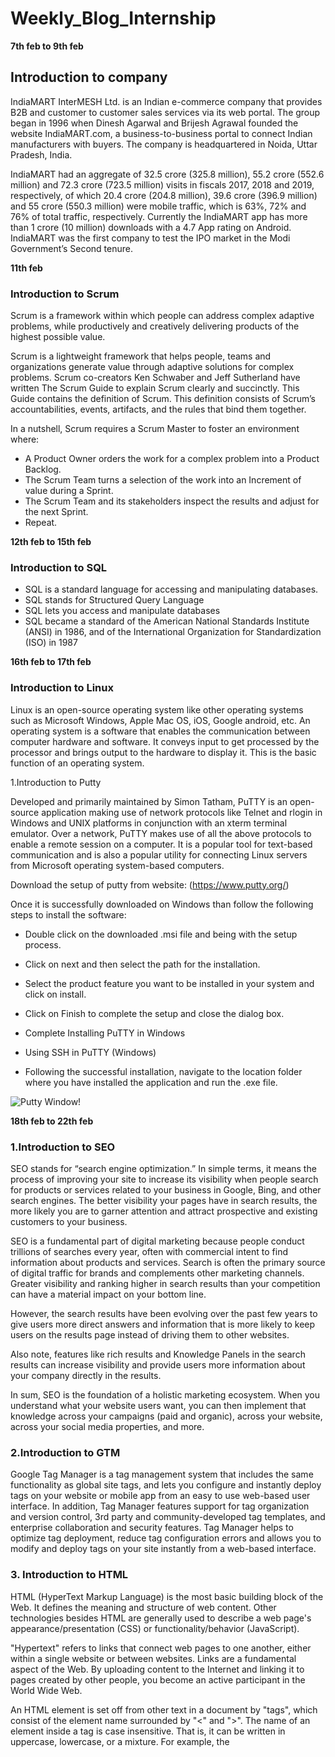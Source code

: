 # Weekly_Blog_Internship


**7th feb to 9th feb**

## Introduction to company

IndiaMART InterMESH Ltd. is an Indian e-commerce company that provides B2B
and customer to customer sales services via its web portal. The group began in 1996
when Dinesh Agarwal and Brijesh Agrawal founded the website IndiaMART.com, a
business-to-business portal to connect Indian manufacturers with buyers. The
company is headquartered in Noida, Uttar Pradesh, India.

IndiaMART had an aggregate of 32.5 crore (325.8 million), 55.2 crore (552.6 million)
and 72.3 crore (723.5 million) visits in fiscals 2017, 2018 and 2019, respectively, of
which 20.4 crore (204.8 million), 39.6 crore (396.9 million) and 55 crore (550.3
million) were mobile traffic, which is 63%, 72% and 76% of total traffic, respectively.
Currently the IndiaMART app has more than 1 crore (10 million) downloads with a
4.7 App rating on Android.
IndiaMART was the first company to test the IPO market in the Modi Government’s
Second tenure.

**11th feb**

### Introduction to Scrum

Scrum is a framework within which people can address complex adaptive problems, while productively and creatively delivering products of the highest possible value.

Scrum is a lightweight framework that helps people, teams and organizations generate value through adaptive solutions for complex problems. Scrum co-creators Ken Schwaber and Jeff Sutherland have written The Scrum Guide to explain Scrum clearly and succinctly.  This Guide contains the definition of Scrum. This definition consists of Scrum’s accountabilities, events, artifacts, and the rules that bind them together. 

In a nutshell, Scrum requires a Scrum Master to foster an environment where:
- A Product Owner orders the work for a complex problem into a Product Backlog.
- The Scrum Team turns a selection of the work into an Increment of value during a Sprint.
- The Scrum Team and its stakeholders inspect the results and adjust for the next Sprint.
- Repeat.

**12th feb to 15th feb**

### Introduction to SQL

- SQL is a standard language for accessing and manipulating databases.
- SQL stands for Structured Query Language
- SQL lets you access and manipulate databases
- SQL became a standard of the American National Standards Institute (ANSI) in 1986, and of the International Organization for Standardization (ISO) in 1987

**16th feb to 17th feb**

### Introduction to Linux

Linux is an open-source operating system like other operating systems such as Microsoft Windows, Apple Mac OS, iOS, Google android, etc. An operating system is a software that enables the communication between computer hardware and software. It conveys input to get processed by the processor and brings output to the hardware to display it. This is the basic function of an operating system.

 1.Introduction to Putty
 
Developed and primarily maintained by Simon Tatham, PuTTY is an open-source application making use of network protocols like Telnet and rlogin in Windows and UNIX platforms in conjunction with an xterm terminal emulator. Over a network, PuTTY makes use of all the above protocols to enable a remote session on a computer. It is a popular tool for text-based communication and is also a popular utility for connecting Linux servers from Microsoft operating system-based computers.

Download the setup of putty from website:
(https://www.putty.org/)

Once it is successfully downloaded on Windows than follow the following steps to install the software:

- Double click on the downloaded .msi file and being with the setup process.

- Click on next and then select the path for the installation.

- Select the product feature you want to be installed in your system and click on install.

- Click on Finish to complete the setup and close the dialog box.

- Complete Installing PuTTY in Windows

- Using SSH in PuTTY (Windows)

- Following the successful installation, navigate to the location folder where you have installed the application and run the .exe file.

![Putty Window!](https://www.puttygen.com/wp-content/uploads/2019/01/Putty-Configuration.png "Putty Window")
 
**18th feb to 22th feb**


### 1.Introduction to SEO

SEO stands for “search engine optimization.” In simple terms, it means the process of improving your site to increase its visibility when people search for products or services related to your business in Google, Bing, and other search engines. The better visibility your pages have in search results, the more likely you are to garner attention and attract prospective and existing customers to your business.

SEO is a fundamental part of digital marketing because people conduct trillions of searches every year, often with commercial intent to find information about products and services. Search is often the primary source of digital traffic for brands and complements other marketing channels. Greater visibility and ranking higher in search results than your competition can have a material impact on your bottom line.

However, the search results have been evolving over the past few years to give users more direct answers and information that is more likely to keep users on the results page instead of driving them to other websites.

Also note, features like rich results and Knowledge Panels in the search results can increase visibility and provide users more information about your company directly in the results.

In sum, SEO is the foundation of a holistic marketing ecosystem. When you understand what your website users want, you can then implement that knowledge across your campaigns (paid and organic), across your website, across your social media properties, and more.

### 2.Introduction to GTM

Google Tag Manager is a tag management system that includes the same functionality as global site tags, and lets you configure and instantly deploy tags on your website or mobile app from an easy to use web-based user interface. In addition, Tag Manager features support for tag organization and version control, 3rd party and community-developed tag templates, and enterprise collaboration and security features.
Tag Manager helps to optimize tag deployment, reduce tag configuration errors and allows you to modify and deploy tags on your site instantly from a web-based interface.


### 3. Introduction to HTML

HTML (HyperText Markup Language) is the most basic building block of the Web. It defines the meaning and structure of web content. Other technologies besides HTML are generally used to describe a web page's appearance/presentation (CSS) or functionality/behavior (JavaScript).

"Hypertext" refers to links that connect web pages to one another, either within a single website or between websites. Links are a fundamental aspect of the Web. By uploading content to the Internet and linking it to pages created by other people, you become an active participant in the World Wide Web.

An HTML element is set off from other text in a document by "tags", which consist of the element name surrounded by "<" and ">". The name of an element inside a tag is case insensitive. That is, it can be written in uppercase, lowercase, or a mixture. For example, the <title> tag can be written as <Title>, <TITLE>, or in any other way. However, the convention and recommended practice is to write tags in lowercase.

**23th feb to 24th feb**

### Introduction to Javascript

JavaScript, often abbreviated JS, is a programming language that is one of the core technologies of the World Wide Web, alongside HTML and CSS. Over 97% of websites use JavaScript on the client side for web page behavior, often incorporating third-party libraries.All major web browsers have a dedicated JavaScript engine to execute the code on users' devices.JavaScript is a high-level, often just-in-time compiled language that conforms to the ECMAScript standard. It has dynamic typing, prototype-based object-orientation, and first-class functions. It is multi-paradigm, supporting event-driven, functional, and imperative programming styles. It has application programming interfaces (APIs) for working with text, dates, regular expressions, standard data
structures, and the Document Object Model (DOM).

**25th feb to 28th feb**

### Introduction to React

React is a JavaScript library for building user interfaces.React is used to build single-page applications.React allows us to create reusable UI components.React is an open source, JavaScript library for developing user interface (UI) in web application. React is developed and released by Facebook. Facebook is continuously working on the React library and enhancing it by fixing bugs and introducing new features. This tutorial starts with the architecture of React, how-to guide to setup projects, creating components, JSX and then walks through advanced concepts like state management, form programming, routing and finally conclude with step by step working example.


**1st mar**

### Introduction to NodeJs
 
Node.js is a very powerful JavaScript-based platform built on Google Chrome's JavaScript V8 Engine. It is used to develop I/O intensive web applications like video streaming sites, single-page applications, and other web applications. Node.js is open source, completely free, and used by thousands of developers around the world.Node.js is a server-side platform built on Google Chrome's JavaScript Engine (V8 Engine). Node.js was developed by Ryan Dahl in 2009.Node.js is an open source, cross-platform runtime environment for developing server-side and networking applications. Node.js applications are written in JavaScript, and can be run within the Node.js runtime on OS X, Microsoft Windows, and Linux.Node.js also provides a rich library of various JavaScript modules which simplifies the development of web applications using Node.js to a great extent.
 
 **3rd mar to 11th mar**
 
 ### Technical Session 
 
In this week we learned about working of different departments in indiamart and different tech stack used in Indiamart.Following are the different technologies used in Indiamart:
 - PHP
 - Oracle,Postgres,Cassandra
 - DotNet
 - React
 - Kafka
 - NodeJs
 - SEO and Google Analytics
 - Power BI
 - Golang
 
 **14th mar**
 
 ## Inroduction to OpenProject
 
- Web – based project management tool
- Open Source project application
- Mostly used for lot of collaborative features such as project planning, timeline reports, task management and more.
- Helps to obtain a (visual) overview in operating complex projects.
 
 ![image](https://user-images.githubusercontent.com/43844898/170640364-36c62889-13de-4115-b43e-e48a468ceb48.png)
 
 
**15th mar**
 
 ## Introduction to Shinken
 
Shinken is an open source computer system and network monitoring software application compatible with Nagios. It watches hosts and services, gathers performance data and alerts users when error conditions occur and again when the conditions clear.

Shinken's architecture aims to offer easier load balancing and high availability. The administrator manages a single configuration, the system automatically "cuts" it into parts and dispatches it to worker nodes. 
 
Shinken is designed to run under all operating systems where Python runs. The development environment is under Linux, but also runs well on other Unix variants and Windows. The reactionner process (responsible for sending notifications) can also be run under the Android OS. It is free software, licensed under the terms of the Affero General Public License as published by the Free Software Foundation.
 
 ![image](https://user-images.githubusercontent.com/43844898/170641430-d48f7461-bbaa-437a-b5ae-6ad54807ae90.png)

 
 
**16th mar** 
 
 ## Introduction to Zabbix
 
Zabbix is an open-source software tool to monitor IT infrastructure such as networks, servers, virtual machines, and cloud services.Zabbix collects and displays basic metrics.
- Architecture of Zabbix
Zabbix is composed of the following components:

1.Zabbix server :
Provides Zabbix’s central monitoring functions.Executes monitoring. Stores monitoring configuration and monitoring data in databases.
2.Zabbix Web server :
Web interface for configuring and displaying Zabbix monitoring data
3.Zabbix proxy servers :
Servers are distributed in locations not transparent on the network. Carry out monitoring in place of the Zabbix server and exchange monitoring configuration and monitoring data with the Zabbix server.
4.Zabbix agent :
Agent that acts on the monitored target. Sends the target’s monitoring data to the Zabbix server.
 
 ![image](https://user-images.githubusercontent.com/43844898/170641624-e40d4fdc-67d1-40e5-888d-0dc608398d1d.png)
 
 # Learning SQL
 
 **17th mar to 18th mar**
 
1. What is Postgres?
 
PostgreSQL is an advanced, enterprise-class, and open-source relational database system. PostgreSQL supports both SQL (relational) and JSON (non-relational) querying.
PostgreSQL is a highly stable database backed by more than 20 years of development by the open-source community.
PostgreSQL is used as a primary database for many web applications as well as mobile and analytics applications.
 
2.PostgreSQL feature highlights: 
 
PostgreSQL has many advanced features that other enterprise-class database management systems offer, such as:

- User-defined types
- Table inheritance
- Sophisticated locking mechanism
- Foreign key referential integrity
- Views, rules, subquery
- Nested transactions (savepoints)
- Multi-version concurrency control (MVCC)
- Asynchronous replication
 
The recent versions of PostgreSQL support the following features:
- Native Microsoft Windows Server version
- Tablespaces
- Point-in-time recovery 
 
 3.Install PostgreSQL on Windows:
 
- Download PostgreSQL installer for Windows
- Install PostgreSQL
- Verify the installation
- For more reference visit the below website given:
 (https://www.postgresqltutorial.com/postgresql-getting-started/install-postgresql/)
- Connect To a PostgreSQL Database Server
- Connect to PostgreSQL database server using pgAdmin
 
The following illustrates how to connect to a database using pgAdmin GUI application:

- First, launch the pgAdmin application.
- Second, right-click the Servers node and select Create > Server… menu to create a server.
- Third, enter the server name e.g., PostgreSQL and click the Connection tab.
- Fourth, enter the host and password for the postgres user and click the Save button.
- Sixth, open the query tool by choosing the menu item Tool > Query Tool or click the lightning icon.
- Seventh, enter the query in the Query Editor, click the Execute button, you will see the result of the query displaying in the Data Output tab.
 
For more reference visit below website:
https://www.postgresqltutorial.com/postgresql-getting-started/connect-to-postgresql-database/
 
 **21th mar to 1st apr**
 
 
 ## Database Composition:
 
 
 ![image](https://user-images.githubusercontent.com/43844898/170986798-24d7002b-755d-4364-8d0e-3268e88b2916.png)

 
 ## Database Environment :
 
- Development Database : This DB is completely dedicated to developers where they can perform all database related activities except DDL commands and DBA activities.    Developers can compile all DB objects and make any DML operations here.

- Read Only Database : Copy of production database  storing  over-night data. No DML commands are possible here as the name suggests its open for read only access. It is generally used for reporting, verification purpose and data extractions.

- Production Database : All live modules are running on this database. Keep live data , no one has direct access on this database except database team .
 
 ## DBA Responsibilities 

- Installing and upgrading the required database technology and application tools
- Allocating system storage and planning future storage requirements for the database system
- Creating primary database storage structures (tablespaces) after application developers have designed an application
- Creation and modification of all required DB objects (tables, views, indexes etc) after confirmation from DBCR panel.
- Controlling and monitoring user access to the database.
- Monitoring and optimizing the performance of the database.
- Backing up and restoring the database.
 

 **4 apr to 8 apr**
 
 ## Data retrieval and granting access
 
For working on databases we installed various software like sql developer for oracle work, pgadmin for postgreSQL and mtputty for sudo access and command line use.
For managing our project or tickets we used openproject software.Each languages have various database like:
- For oracle : meshr and reportdb
- For postgreSQL : Enquirydb,Imbuyreq,Approvalpg
- MySQL : Tender
- For Cassandra - Trade, FCP, SELLERS.IM, MY, SOA, Clickstream, Mobile, MDC, TDW, CWS.
- For Neo4j - Fraud Detection
 
We also studied about structure of various databases.We also learn about to retrieve huge data and share and giving access to other users in different teams.Sometimes we faced problem regarding sharing of huge data in crores.Then we learn how to create table on other database and access data through database linking.Then we give access to other teams so that they can access that.
For instance, meshr contains most of the old indiamart data.In case a team requires huge amount of data from meshr.Then it cannot be provided directly.For this purpose we use reportdb,where we accumulate all the required data and grant access according to the departments.
 
 
 **11 apr to 15 apr**
 
 ## Query Optimization
 
 Data is integral part of any application.Access to the data should be in the fastest way possible to enhance user experience while using the application.We learn before making any query we try to follow various things:
- Not applying joins unless it is not important.
- Applying where clause to restrict data.
- FROM and JOIN: The FROM clause, and subsequent JOINs are 
first executed to determine the total working set of data that is 
being queried 
- WHERE: Once we have the total working set of data, the 
WHERE constraints are applied to the individual rows, and 
rows that do not satisfy the constraint are discarded. 
- GROUP BY: The remaining rows after the WHERE constraints 
are applied are then grouped based on common values in the 
column specified in the GROUP BY clause.  
 HAVING: If the query has a GROUP BY clause, then the 
constraints in the HAVING clause are applied to the grouped 
rows 
- SELECT: Any expressions in the SELECT part of the query are 
finally computed. 
- DISTINCT: Of the remaining rows. 
- ORDER BY: If an order is specified by the ORDER BY clause, 
the rows are then sorted by the specified data . 
- LIMIT: Finally, the rows that fall outside the range specified by 
the LIMIT are discarded, leaving the final set of rows to be 
returned from the query.  
 
 
 
 **18 apr to 22 apr**
 
 ## Load Monitoring Tools
 
 - Shinken : It is used to monitor all the databases of indiamart.We can check alerts on various servers.It tells us whether particular server is critical,normal and warning.Three types of alert is there:
 Normal: It means that server is working fine.
 Warning : It means that server is giving downtime take action within duration.
 Crtical : It means that server is on high alert take action as soon as possible.
 
- Zabbix : It gives us summary about server load in the form of graphs.We can check summary of load on servers in various duration like weekly,monthly and yearly.
 Data ranging from last two years to last 5 mins and anything in between.
 
![image](https://user-images.githubusercontent.com/43844898/170986620-77788e57-6f6e-48d5-9fb7-fad66a348a46.png)

 
 **25 apr to 29 apr**
 
 ## Leader Connect 
 
Indiamart also give us great opportunity to interact with leaders of different sections within Indiammart.This interaction has helped us in gaining knowledge of not only technical aspect but also carrer guidance and different aspects of life.Different leaders are that we interacted with :
 
1.Mohak saxena 
 
2.Vivek Agarwal
 
3.Dinesh Agarwal(CEO and Founder)
 
4.Abhishek Bhartia
 
5.Devendra Sharma
 
6.Ajay Kumar
 
7.Vikram Varshney
 
8.Dharmesh Meena
 
9.Kaustubh Mishra
 
10.Amrinder Dhariwal
 
11.Sunil Parolia
 
12.Vikas Deep Verma
 
13.Sandeep Garg
 
14.Madhup Agarwal 
 
15.Pulkit pandey
 
16.Amit Jain 
 
 **3rd  may to  13th may**
 
 ## Postgres Tutorial
 
 - Querying Data
 
  1.SELECT
 
       `SELECT select_list FROM table_name;` 
 
  2.Column Aliases
 
        `SELECT column_name AS alias_name FROM table_name;`
 
  3.ORDER BY
 
        `SELECT select_list FROM table_name ORDER BY sort_expression1 [ASC | DESC],`
 
  4.SELECT DISTINCT
 
      `SELECT DISTINCT column1 FROM table_name;`
 
 - Filtering Data
 
 1.WHERE
 
      `SELECT select_list FROM table_name WHERE condition ORDER BY sort_expression`
 
 2.LIMIT
 
      `SELECT select_list  FROM table_name ORDER BY sort_expression LIMIT row_count`
 
 3.FETCH
 
     `OFFSET start { ROW | ROWS } FETCH { FIRST | NEXT } [ row_count ] { ROW | ROWS } ONLY`
 
 4.IN
 
     `value IN (SELECT column_name FROM table_name);`
 
 5.BETWEEN
 
       `value BETWEEN low AND high;`
 
 6.LIKE
 
     `SELECT first_name,last_name FROM customer WHERE first_name LIKE 'Jen%';`
 
 7.IS NULL
 
     `SELECT id,first_name,last_name,email,phone FROM contacts WHERE phone = NULL;`
 
 - Joining Multiple Tables
 
  
 1.INNER JOIN
 
    `SELECT customer.customer_id,first_name,last_name,amount,payment_date FROM customer INNER JOIN payment ON payment.customer_id = customer.customer_id
      ORDER BY payment_date;`
 
 2.LEFT JOIN
 
    `SELECT film.film_id,title,inventory_id FROM film LEFT JOIN inventory ON inventory.film_id = film.film_id ORDER BY title;`
 
 3.RIGHT JOIN
 
     `SELECT review, title FROM films RIGHT JOIN film_reviews USING (film_id);`
 
 4.SELF-JOIN
 
   `SELECT e.first_name || ' ' || e.last_name employee,m .first_name || ' ' || m .last_name manager FROM employee e
     INNER JOIN employee m ON m .employee_id = e.manager_id ORDER BY manager;`
 
 5.FULL OUTER JOIN
 
    `SELECT * FROM A FULL [OUTER] JOIN B on A.id = B.id;`
 
 6.Cross Join
 
    `SELECT select_list FROM T1 CROSS JOIN T2;`
 
 7.Natural Join
 
    `SELECT	* FROM products INNER JOIN categories USING (category_id);`
 
 - Grouping Data
 
 1.GROUP BY
 
    `SELECT column_1, column_2, ...,aggregate_function(column_3) FROM table_name GROUP BY column_1,column_2, ...;`
 
 2.HAVING
 
    `SELECT column1,aggregate_function (column2) FROM table_name GROUP BY column1 HAVING condition;`
 
 - Set Operations
 
 1.UNION
 
    `SELECT select_list_1 FROM table_expresssion_1 UNION SELECT select_list_2 FROM table_expression_2`
 
 2.INTERSECT
 
    `SELECT select_list FROM A INTERSECT SELECT select_list FROM B;`
 
 
 4.Grouping sets,Cube, and Rollup
 
     `SELECT c1,c2,aggregate_function(c3) FROM table_name GROUP BY GROUPING SETS ((c1, c2),(c1),(c2),());`
 
     `SELECT c1,c2,c3,aggregate (c4) FROM table_name GROUP BY CUBE (c1, c2, c3);`
 
     `SELECT c1,c2,c3,aggregate(c4) FROM table_name GROUP BY ROLLUP (c1, c2, c3);`
 
 - Subquery
 
1.Subquery
 
    `SELECT film_id,title,rental_rate FROM film WHERE rental_rate > (SELECT AVG (rental_rate) FROM film);`
 
2.ANY
 
    `SELECT title FROM film WHERE length >= ANY(SELECT MAX( length ) FROM film INNER JOIN film_category USING(film_id) GROUP BY  category_id );`
 
 
3.ALL
 
    `SELECT film_id,title,length FROM film WHERE length > ALL ( SELECT ROUND(AVG (length),2) FROM film GROUP BY rating) ORDER BY length;`
 
4.EXISTS
 
    `SELECT column1 FROM table_1 WHERE EXISTS( SELECT 1 FROM table_2 WHERE column_2 = table_1.column_1);`
 
 - Common Table Expressions
 
      `WITH cte_name (column_list) AS (CTE_query_definition )statement;`
 
 - Modifying Data
 
 1.INSERT
 
      `INSERT INTO table_name(column1, column2, …) VALUES (value1, value2, …);`
 
 2.INSERT Multiple Rows
 
    `INSERT INTO table_name (column_list) VALUES (value_list_1),(value_list_2),...(value_list_n);`
 
 3.UPDATE
 
     `UPDATE table_name SET column1 = value1,column2 = value2,...WHERE condition;`
 
 4.UPDATE Join
 
    `UPDATE t1 SET t1.c1 = new_value FROM t2 WHERE t1.c2 = t2.c2;`
 
 5.DELETE
 
    `DELETE FROM table_name WHERE condition;`
 
 6.DELETE Join
 
    `DELETE FROM table_name1 USING table_expression WHERE condition RETURNING returning_columns;`
 
 7.Upsert
 
    `INSERT INTO table_name(column_list) VALUES(value_list) ON CONFLICT target action;`
 
 - Managing Tables
 
1.Create Table
 
   `CREATE TABLE [IF NOT EXISTS] table_name (column1 datatype(length) column_contraint,column2 datatype(length) column_contraint,column3 datatype(length)            column_contraint,table_constraints);`
 
2.Select Into
 
   `SELECT select_list INTO [ TEMPORARY | TEMP | UNLOGGED ] [ TABLE ] new_table_name FROM table_name WHERE search_condition;`
 
3.Create Table As
 
     `CREATE TABLE new_table_name AS query;`
 
4.Alter Table
 
     `ALTER TABLE table_name ADD COLUMN column_name datatype column_constraint;`
 
5.Rename Table
 
 
      `ALTER TABLE table_name RENAME TO new_table_name;`
 
6.Add Column
 
    `ALTER TABLE table_name ADD COLUMN new_column_name data_type constraint;`
 
7.Drop Column
 
   `ALTER TABLE table_name  DROP COLUMN column_name;`
 
 
8.Change Column’s Data Type
 
  `ALTER TABLE table_name ALTER COLUMN column_name [SET DATA] TYPE new_data_type;`
 
 
9.Rename Column
 
  `ALTER TABLE table_name RENAME COLUMN column_name TO new_column_name;`
 
 
10.Drop Table
 
   `DROP TABLE [IF EXISTS]  table_name_1,table_name_2,...[CASCADE | RESTRICT];`
 
 **16th may to 3 june**
 
 ## Mesh Migration
 
 - Introduction
 
We have very important database in Indiamart named MESHR which is in oracle.Recently comapany decided to migrate to PostgreSQL.PostgreSQL is the most professional of the relational Open Source databases and was awarded “Database System Of The Year” several times. It is a highly reliable, stable, scalable and secure system, and has been around for more than two decades now.  As such, it has been established as a major player in the Open Source database world and is challenging big players such as Oracle, Sybase, and IBM. PostgreSQL is professionally maintained and developed software, capable of running compldata-driven applications.
To take advantage of advanced features of oracle company had to pay.So, to reduce cost and have access over advanced features company has to migrate from oracle to PostgreSQL as it is open source.
 
Let’s take a look at the different steps to understand how to do database migration:

1. Understanding the Source Database:
 
A vital database migration step to understand is the source data that will populate our target database before starting any database migration project. Here are the questions that we should be able to answer about our source database:

What is the size of the source database? The size and complexity of the database we are trying to migrate will determine the scope of our migration project. This will also determine the time and computing resources required to transfer the data.
Does the database contain ‘large’ tables?’ If our source database contains tables that have millions of rows, we might want to use a tool with the capability to load data in parallel.
What kind of data types will be involved? If we migrate data between different databases, such as an Oracle database to a PostgreSQL one, we will need schema conversion capabilities to successfully execute our DB migration project.
 
2. Assessing the Data:
 
This step involves a more granular assessment of the data we want to migrate. We would like to profile our source data and define data quality rules to remove inconsistencies, duplicate values, or incorrect information. Data profiling at an early stage of migration will help us mitigate the risk of delays, budget overruns, and even complete failures. We will also be able to define data quality rules to validate our data and improve its quality and accuracy, resulting in efficient DB migration.

3. Converting Database Schema:
 
Heterogeneous migrations involving migration between different database engines are relatively more complex than homogenous migrations. While schemas for heterogeneous database migrations can be converted manually, it is often very resource-intensive and time-consuming. 
 
So,we majorly involved in conversion of database schema as it is most time consuming.We converted functions,procedures,tables,mviews,foreign tables.As the syntax of oracle and postgreSQL has many differences.
 
 ![image](https://user-images.githubusercontent.com/43844898/171341404-0af9c8ca-1b09-45a1-9792-f71cb105f71c.png)

 ![image](https://user-images.githubusercontent.com/43844898/171341499-3c22e3b0-5359-43a8-a6bf-1b2ee892d6db.png)

  


 
 
 
 
 
 
 
 
 
 
 
 
 
 
 
 
 
 


 

 
 
 

 
 
 
 
 

 

 
 
 

 
 
 





